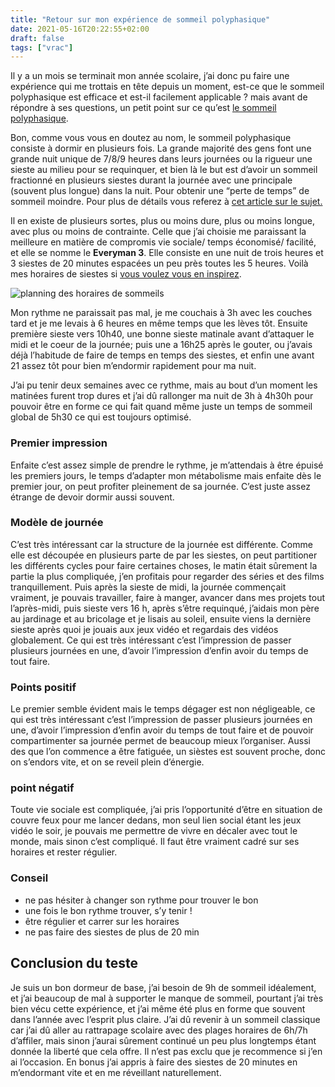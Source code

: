 ```yaml
---
title: "Retour sur mon expérience de sommeil polyphasique"
date: 2021-05-16T20:22:55+02:00
draft: false
tags: ["vrac"]
---
```


Il y a un mois se terminait mon année scolaire, j’ai donc pu faire une expérience qui me trottais en tête depuis un moment, est-ce que le sommeil polyphasique est efficace et est-il facilement applicable ? mais avant de répondre à ses questions, un petit point sur ce qu’est [le sommeil polyphasique](https://fr.wikipedia.org/wiki/Sommeil_polyphasique).

<!--more-->

Bon, comme vous vous en doutez au nom, le sommeil polyphasique consiste à dormir en plusieurs fois. La grande majorité des gens font une grande nuit unique de 7/8/9 heures dans leurs journées ou la rigueur une sieste au milieu pour se requinquer, et bien là le but est d’avoir un sommeil fractionné en plusieurs siestes durant la journée avec une principale (souvent plus longue) dans la nuit. Pour obtenir une “perte de temps” de sommeil moindre. Pour plus de détails vous referez à [cet article sur le sujet.](https://www.polyphasic.net/)

Il en existe de plusieurs sortes, plus ou moins dure, plus ou moins longue, avec plus ou moins de contrainte.
Celle que j’ai choisie me paraissant la meilleure en matière de compromis vie sociale/ temps économisé/ facilité, et elle se nomme le **Everyman 3**. Elle consiste en une nuit de trois heures et 3 siestes de 20 minutes espacées un peu près toutes les 5 heures. Voilà mes horaires de siestes si [vous voulez vous en inspirez](https://napchart.com/app).

![planning des horaires de sommeils](/Retour_sur_mon_expérience_de_sommeil_polyphasique/0eaa055baabe45edaab84eba0c39f194.jpg)

Mon rythme ne paraissait pas mal, je me couchais à 3h avec les couches tard et je me levais à 6 heures en même temps que les lèves tôt. Ensuite première sieste vers 10h40, une bonne sieste matinale avant d’attaquer le midi et le coeur de la journée; puis une a 16h25 après le gouter, ou j’avais déjà l’habitude de faire de temps en temps des siestes, et enfin une avant 21 assez tôt pour bien m’endormir rapidement pour ma nuit.

J’ai pu tenir deux semaines avec ce rythme, mais au bout d’un moment les matinées furent trop dures et j’ai dû rallonger ma nuit de 3h à 4h30h pour pouvoir être en forme ce qui fait quand même juste un temps de sommeil global de 5h30 ce qui est toujours optimisé.

### Premier impression

Enfaite c’est assez simple de prendre le rythme, je m’attendais à être épuisé les premiers jours, le temps d’adapter mon métabolisme mais enfaite dès le premier jour, on peut profiter pleinement de sa journée. C’est juste assez étrange de devoir dormir aussi souvent.

### Modèle de journée

C’est très intéressant car la structure de la journée est différente. Comme elle est découpée en plusieurs parte de par les siestes, on peut partitioner les différents cycles pour faire certaines choses, le matin était sûrement la partie la plus compliquée, j’en profitais pour regarder des séries et des films tranquillement. Puis après la sieste de midi, la journée commençait vraiment, je pouvais travailler, faire à manger, avancer dans mes projets tout l’après-midi, puis sieste vers 16 h, après s’être requinqué, j’aidais mon père au jardinage et au bricolage et je lisais au soleil, ensuite viens la dernière sieste après quoi je jouais aux jeux vidéo et regardais des vidéos globalement.
Ce qui est très intéressant c’est l’impression de passer plusieurs journées en une, d’avoir l’impression d’enfin avoir du temps de tout faire.

### Points positif

Le premier semble évident mais le temps dégager est non négligeable, ce qui est très intéressant c’est l’impression de passer plusieurs journées en une, d’avoir l’impression d’enfin avoir du temps de tout faire et de pouvoir compartimenter sa journée permet de beaucoup mieux l’organiser.
Aussi des que l’on commence a être fatiguée, un sièstes est souvent proche, donc on s’endors vite, et on se reveil plein d’énergie.

### point négatif

Toute vie sociale est compliquée, j’ai pris l’opportunité d’être en situation de couvre feux pour me lancer dedans, mon seul lien social étant les jeux vidéo le soir, je pouvais me permettre de vivre en décaler avec tout le monde, mais sinon c’est compliqué. Il faut être vraiment cadré sur ses horaires et rester régulier.

### Conseil

- ne pas hésiter à changer son rythme pour trouver le bon
- une fois le bon rythme trouver, s’y tenir !
- être régulier et carrer sur les horaires
- ne pas faire des siestes de plus de 20 min

## Conclusion du teste

Je suis un bon dormeur de base, j’ai besoin de 9h de sommeil idéalement, et j’ai beaucoup de mal à supporter le manque de sommeil, pourtant j’ai très bien vécu cette expérience, et j’ai même été plus en forme que souvent dans l’année avec l’esprit plus claire.
J’ai dû revenir à un sommeil classique car j’ai dû aller au rattrapage scolaire avec des plages horaires de 6h/7h d’affiler, mais sinon j’aurai sûrement continué un peu plus longtemps étant donnée la liberté que cela offre. Il n’est pas exclu que je recommence si j’en ai l’occasion.
En bonus j’ai appris à faire des siestes de 20 minutes en m’endormant vite et en me réveillant naturellement.
